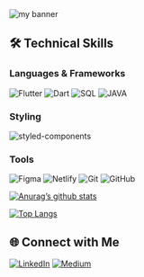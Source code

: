 <img src="https://github.com/user-attachments/assets/74089aea-2dda-4e49-9df0-a3add0dab309" alt="my banner">

## 🛠 Technical Skills

### Languages & Frameworks
![Flutter](https://img.shields.io/badge/Flutter-02569B?style=for-the-badge&logo=flutter&logoColor=white)
![Dart](https://img.shields.io/badge/Dart-0175C2?style=for-the-badge&logo=dart&logoColor=white)
![SQL](https://img.shields.io/badge/SQL-003B57?style=for-the-badge&logo=sql&logoColor=white)
![JAVA](https://img.shields.io/badge/SQL-003B57?style=for-the-badge&logo=java&logoColor=white)

### Styling
![styled-components](https://img.shields.io/badge/styled--components-DB7093?style=for-the-badge&logo=styled-components&logoColor=white)

### Tools
![Figma](https://img.shields.io/badge/Figma-F24E1E?style=for-the-badge&logo=figma&logoColor=white)
![Netlify](https://img.shields.io/badge/Netlify-00C7B7?style=for-the-badge&logo=netlify&logoColor=white)
![Git](https://img.shields.io/badge/Git-F05032?style=for-the-badge&logo=git&logoColor=white)
![GitHub](https://img.shields.io/badge/GitHub-181717?style=for-the-badge&logo=github&logoColor=white)

[![Anurag’s github stats](https://github-readme-stats.vercel.app/api?username=sanvviratthore)](https://github.com/sanvviratthore)

[![Top Langs](https://github-readme-stats.vercel.app/api/top-langs/?username=sanvviratthore&layout=compact)](https://github.com/sanvviratthore)

## 🌐 Connect with Me

[![LinkedIn](https://img.shields.io/badge/LinkedIn-%230077B5.svg?style=for-the-badge&logo=linkedin&logoColor=white)](https://www.linkedin.com/in/sanvi-rathore-75611a289)
[![Medium](https://img.shields.io/badge/Medium-%23000000.svg?style=for-the-badge&logo=medium&logoColor=white)](https://medium.com/@sanvirathore432)